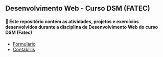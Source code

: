 <h2> Desenvolvimento Web - Curso DSM (FATEC) </h2>
<h4>📁 Este repositório contém as atividades, projetos e exercícios desenvolvidos durante a disciplina de Desenvolvimento Web do curso DSM (Fatec)</h4>

<nav>
  <ul>
    <li><a href="https://beamrt.github.io/desenv-web-DSM/formulario/html">Formulário</a></li>
    <li><a href="https://beamrt.github.io/desenv-web-DSM/contabillis/html">Contabillis</a></li>
  </ul>
</nav>
